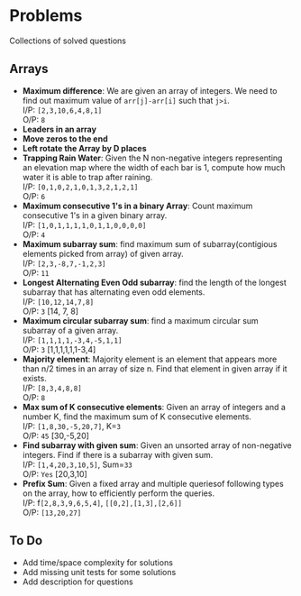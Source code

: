 # Problems
Collections of solved questions


## Arrays
* **Maximum difference**: We are given an array of integers. We need to find out maximum value of ```arr[j]-arr[i]``` such that ```j>i```.     
  I/P: ```[2,3,10,6,4,8,1]```     
  O/P: ```8``` 
* **Leaders in an array**
* **Move zeros to the end**
* **Left rotate the Array by D places**
* **Trapping Rain Water**: Given the N non-negative integers representing an elevation map where the width of each bar is 1, compute how much water it is able to trap after raining.  
  I/P: ```[0,1,0,2,1,0,1,3,2,1,2,1]```   
  O/P: ```6``` 
* **Maximum consecutive 1's in a binary Array**: Count maximum consecutive 1's in a given binary array.   
  I/P: ```[1,0,1,1,1,1,0,1,1,0,0,0,0]```   
  O/P: ```4``` 
* **Maximum subarray sum**: find maximum sum of subarray(contigious elements picked from array) of given array.   
  I/P: ```[2,3,-8,7,-1,2,3]```   
  O/P: ```11``` 
* **Longest Alternating Even Odd subarray**: find the length of the longest subarray that has alternating even odd elements.    
  I/P: ```[10,12,14,7,8]```   
  O/P: ```3``` [14, 7, 8]   
* **Maximum circular subarray sum**: find a maximum circular sum subarray of a given array.  
  I/P: ```[1,1,1,1,-3,4,-5,1,1]```   
  O/P: ```3``` [1,1,1,1,1,1-3,4]   
* **Majority element**: Majority element is an element that appears more than n/2 times in an array of size n. Find that element in given array if it exists.  
  I/P: ```[8,3,4,8,8]```   
  O/P: ```8```   
* **Max sum of K consecutive elements**: Given an array of integers and a number K, find the maximum sum of K consecutive elements.      
  I/P: ```[1,8,30,-5,20,7]```, K=```3```     
  O/P: ```45``` [30,-5,20]   
* **Find subarray with given sum**: Given an unsorted array of non-negative integers. Find if there is a subarray with given sum.      
  I/P: ```[1,4,20,3,10,5]```, Sum=```33```   
  O/P: ```Yes``` [20,3,10]   
* **Prefix Sum**: Given a fixed array and multiple queriesof following types on the array, how to efficiently  perform the queries.      
  I/P: f```[2,8,3,9,6,5,4]```, ```[[0,2],[1,3],[2,6]]```  
  O/P: ```[13,20,27]```   


## To Do
* Add time/space complexity for solutions
* Add missing unit tests for some solutions
* Add description for questions
